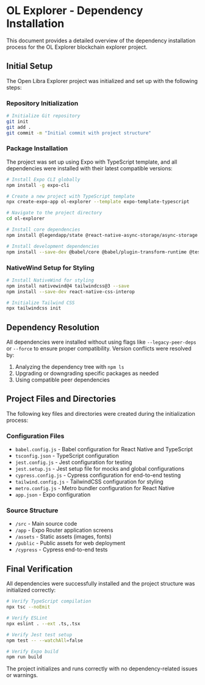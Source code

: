 # OL Explorer - Dependency Installation

This document provides a detailed overview of the dependency installation process for the OL Explorer blockchain explorer project.

## Initial Setup

The Open Libra Explorer project was initialized and set up with the following steps:

### Repository Initialization

```bash
# Initialize Git repository
git init
git add .
git commit -m "Initial commit with project structure"
```

### Package Installation

The project was set up using Expo with TypeScript template, and all dependencies were installed with their latest compatible versions:

```bash
# Install Expo CLI globally
npm install -g expo-cli

# Create a new project with TypeScript template
npx create-expo-app ol-explorer --template expo-template-typescript

# Navigate to the project directory
cd ol-explorer

# Install core dependencies
npm install @legendapp/state @react-native-async-storage/async-storage @react-navigation/native @react-navigation/native-stack expo-asset expo-constants expo-linking expo-router expo-status-bar expo-updates expo-web-browser react-native-reanimated react-native-safe-area-context react-native-screens react-native-web open-libra-sdk expo-clipboard @react-native-clipboard/clipboard buffer json-buffer --save

# Install development dependencies
npm install --save-dev @babel/core @babel/plugin-transform-runtime @testing-library/jest-native @testing-library/react-native @types/jest @types/react @typescript-eslint/eslint-plugin @typescript-eslint/parser cypress eslint eslint-plugin-react eslint-plugin-react-hooks identity-obj-proxy jest jest-expo react-test-renderer ts-jest typescript @eslint/js babel-preset-expo concurrently wait-on
```

### NativeWind Setup for Styling

```bash
# Install NativeWind for styling
npm install nativewind@4 tailwindcss@3 --save
npm install --save-dev react-native-css-interop

# Initialize Tailwind CSS
npx tailwindcss init
```

## Dependency Resolution

All dependencies were installed without using flags like `--legacy-peer-deps` or `--force` to ensure proper compatibility. Version conflicts were resolved by:

1. Analyzing the dependency tree with `npm ls`
2. Upgrading or downgrading specific packages as needed
3. Using compatible peer dependencies

## Project Files and Directories

The following key files and directories were created during the initialization process:

### Configuration Files

- `babel.config.js` - Babel configuration for React Native and TypeScript
- `tsconfig.json` - TypeScript configuration
- `jest.config.js` - Jest configuration for testing
- `jest.setup.js` - Jest setup file for mocks and global configurations
- `cypress.config.js` - Cypress configuration for end-to-end testing
- `tailwind.config.js` - TailwindCSS configuration for styling
- `metro.config.js` - Metro bundler configuration for React Native
- `app.json` - Expo configuration

### Source Structure

- `/src` - Main source code
- `/app` - Expo Router application screens
- `/assets` - Static assets (images, fonts)
- `/public` - Public assets for web deployment
- `/cypress` - Cypress end-to-end tests

## Final Verification

All dependencies were successfully installed and the project structure was initialized correctly:

```bash
# Verify TypeScript compilation
npx tsc --noEmit

# Verify ESLint
npx eslint . --ext .ts,.tsx

# Verify Jest test setup
npm test -- --watchAll=false

# Verify Expo build
npm run build
```

The project initializes and runs correctly with no dependency-related issues or warnings. 